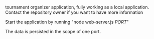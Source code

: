 tournament organizer application, fully working as a local application. Contact the repository owner if you want to have more information

Start the application by running "node web-server.js *PORT*"

The data is persisted in the scope of one port.